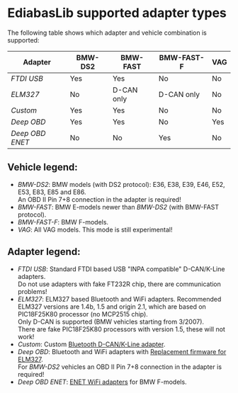 # EdiabasLib supported adapter types

The following table shows which adapter and vehicle combination is supported:

| Adapter | BMW-DS2 | BMW-FAST | BMW-FAST-F |VAG |
| ------- | ------- | -------- | ----------- | --- |
| _FTDI USB_ | Yes | Yes | No | No |
| _ELM327_ | No | D-CAN only | D-CAN only | No |
| _Custom_ | Yes | Yes | No | No |
| _Deep OBD_ | Yes | Yes | No | Yes |
| _Deep OBD ENET_ | No | No | Yes | No |

## Vehicle legend:
* _BMW-DS2_: BMW models (with DS2 protocol): E36, E38, E39, E46, E52, E53, E83, E85 and E86.  
An OBD II Pin 7+8 connection in the adapter is required!
* _BMW-FAST_: BMW E-models newer than _BMW-DS2_ (with BMW-FAST protocol).
* _BMW-FAST-F_: BMW F-models.
* _VAG_: All VAG models. This mode is still experimental!

## Adapter legend:
* _FTDI USB_: Standard FTDI based USB "INPA compatible" D-CAN/K-Line adapters.  
Do not use adapters with fake FT232R chip, there are communication problems!
* _ELM327_: ELM327 based Bluetooth and WiFi adapters. Recommended ELM327 versions are 1.4b, 1.5 and origin 2.1, which are based on PIC18F25K80 processor (no MCP2515 chip).  
Only D-CAN is supported (BMW vehicles starting from 3/2007).  
There are fake PIC18F25K80 processors with version 1.5, these will not work!
* _Custom_: Custom [Bluetooth D-CAN/K-Line adapter](Build_Bluetooth_D-CAN_adapter.md).
* _Deep OBD_: Bluetooth and WiFi adapters with [Replacement firmware for ELM327](Replacement_firmware_for_ELM327.md).  
For _BMW-DS2_ vehicles an OBD II Pin 7+8 connection in the adapter is required!
* _Deep OBD ENET_: [ENET WiFi adapters](ENET_WiFi_Adapter.md) for BMW F-models.
